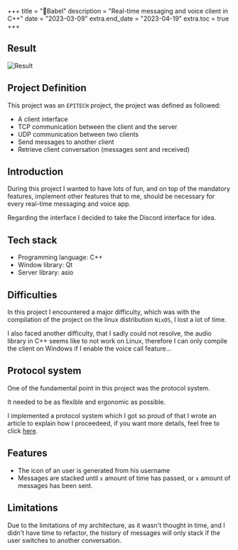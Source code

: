 +++
title = "📱Babel"
description = "Real-time messaging and voice client in C++"
date = "2023-03-09"
extra.end_date = "2023-04-19"
extra.toc = true
+++

## Result

![Result](https://github.com/paulcomte/babel/raw/main/assets/preview.png)

## Project Definition

This project was an `EPITECH` project, the project was defined as followed:

 - A client interface
 - TCP communication between the client and the server
 - UDP communication between two clients
 - Send messages to another client
 - Retrieve client conversation (messages sent and received)

## Introduction

During this project I wanted to have lots of fun, and on top of the mandatory features, implement other features that to me, should be necessary for every real-time messaging and voice app.

Regarding the interface I decided to take the Discord interface for idea.

## Tech stack
 - Programming language: C++
 - Window library: Qt
 - Server library: asio

## Difficulties

In this project I encountered a major difficulty, which was with the compilation of the project on the linux distribution `NixOS`, I lost a lot of time.

I also faced another difficulty, that I sadly could not resolve, the audio library in C++ seems like to not work on Linux, therefore I can only compile the client on Windows if I enable the voice call feature...

## Protocol system

One of the fundamental point in this project was the protocol system.

It needed to be as flexible and ergonomic as possible.

I implemented a protocol system which I got so proud of that I wrote an article to explain how I proceedeed, if you want more details, feel free to click [here](/blog/a-protocol-system).

## Features

 - The icon of an user is generated from his username
 - Messages are stacked until `x` amount of time has passed, or `x` amount of messages has been sent.

## Limitations

Due to the limitations of my architecture, as it wasn't thought in time, and I didn't have time to refactor, the history of messages will only stack if the user switches to another conversation.
